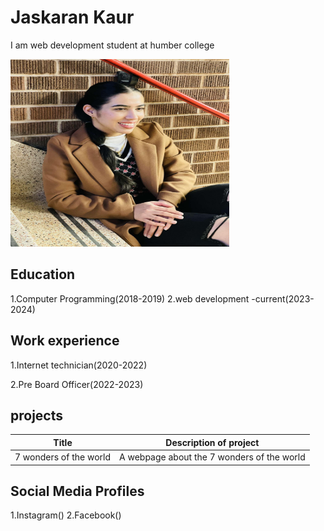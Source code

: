 # Jaskaran Kaur
 I am web development student at humber college

<img src=jas.jpg width="350px" height="300px">

## Education
1.Computer Programming(2018-2019)
2.web development -current(2023-2024)

## Work experience
1.Internet technician(2020-2022)

2.Pre Board Officer(2022-2023)


## projects
|Title  |  Description of project|
|-------|------------------------|
| 7 wonders of the world | A webpage about the 7 wonders of the world |

## Social Media Profiles
1.Instagram()
2.Facebook()




